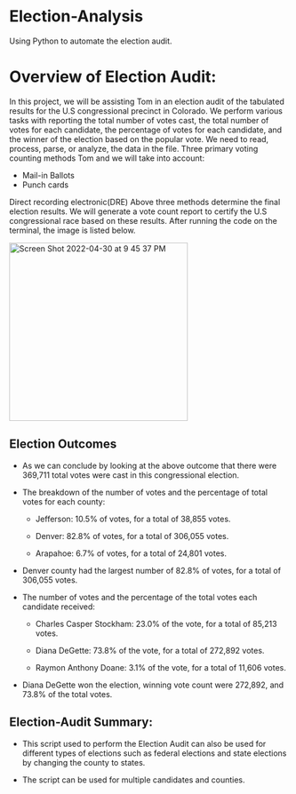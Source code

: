 # Election-Analysis
Using Python to automate the election audit.
# Overview of Election Audit: 

In this project, we will be assisting Tom in an election audit of the tabulated results for the U.S congressional precinct in Colorado. We perform various tasks with reporting the total number of votes cast, the total number of votes for each candidate, the percentage of votes for each candidate, and the winner of the election based on the popular vote. We need to read, process, parse, or analyze, the data in the file. Three primary voting counting methods Tom and we will take into account:

- Mail-in Ballots
- Punch cards

Direct recording electronic(DRE) Above three methods determine the final election results. We will generate a vote count report to certify the U.S congressional race based on these results. After running the code on the terminal, the image is listed below.

<img width="321" alt="Screen Shot 2022-04-30 at 9 45 37 PM" src="https://user-images.githubusercontent.com/92646311/166129086-390adf19-328d-403f-925d-d133195853b3.png">


## Election Outcomes

- As we can conclude by looking at the above outcome that there were 369,711 total votes were cast in this congressional election. 
 
- The breakdown of the number of votes and the percentage of total votes for each county:
 
  - Jefferson: 10.5% of votes, for a total of 38,855 votes.
 
  - Denver: 82.8% of votes, for a total of 306,055 votes.
 
  - Arapahoe: 6.7% of votes, for a total of 24,801 votes.
 
- Denver county had the largest number of 82.8% of votes, for a total of 306,055 votes.
 
- The number of votes and the percentage of the total votes each candidate received:

  - Charles Casper Stockham: 23.0% of the vote, for a total of 85,213 votes.

  - Diana DeGette: 73.8% of the vote, for a total of 272,892 votes.

  - Raymon Anthony Doane: 3.1% of the vote, for a total of 11,606 votes.

- Diana DeGette won the election, winning vote count were 272,892, and 73.8% of the total votes.

## Election-Audit Summary:

- This script used to perform the Election Audit can also be used for different types of elections such as federal elections and state elections by changing the county to states.

- The script can be used for multiple candidates and counties.



